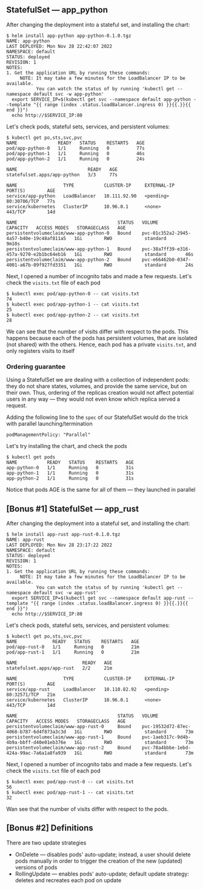## StatefulSet — app_python

After changing the deployment into a stateful set, and installing the chart:

```text
$ helm install app-python app-python-0.1.0.tgz 
NAME: app-python
LAST DEPLOYED: Mon Nov 28 22:42:07 2022
NAMESPACE: default
STATUS: deployed
REVISION: 1
NOTES:
1. Get the application URL by running these commands:
     NOTE: It may take a few minutes for the LoadBalancer IP to be available.
           You can watch the status of by running 'kubectl get --namespace default svc -w app-python'
  export SERVICE_IP=$(kubectl get svc --namespace default app-python --template "{{ range (index .status.loadBalancer.ingress 0) }}{{.}}{{ end }}")
  echo http://$SERVICE_IP:80
```

Let's check pods, stateful sets, services, and persistent volumes:

```text
$ kubectl get po,sts,svc,pvc
NAME               READY   STATUS    RESTARTS   AGE
pod/app-python-0   1/1     Running   0          77s
pod/app-python-1   1/1     Running   0          46s
pod/app-python-2   1/1     Running   0          24s

NAME                          READY   AGE
statefulset.apps/app-python   3/3     77s

NAME                 TYPE           CLUSTER-IP     EXTERNAL-IP   PORT(S)        AGE
service/app-python   LoadBalancer   10.111.92.90   <pending>     80:30706/TCP   77s
service/kubernetes   ClusterIP      10.96.0.1      <none>        443/TCP        14d

NAME                                     STATUS   VOLUME                                     CAPACITY   ACCESS MODES   STORAGECLASS   AGE
persistentvolumeclaim/www-app-python-0   Bound    pvc-01c352a2-2945-4a57-b40e-19c48af811a5   1Gi        RWO            standard       9m10s
persistentvolumeclaim/www-app-python-1   Bound    pvc-38a7ff39-e316-457a-9270-e2b1bc64eb16   1Gi        RWO            standard       46s
persistentvolumeclaim/www-app-python-2   Bound    pvc-e66462b0-0347-4001-a67b-09f927fd3351   1Gi        RWO            standard       24s
```

Next, I opened a number of incognito tabs and made a few requests. Let's check the `visits.txt` file of each pod

```text
$ kubectl exec pod/app-python-0 -- cat visits.txt
74
$ kubectl exec pod/app-python-1 -- cat visits.txt
25
$ kubectl exec pod/app-python-2 -- cat visits.txt
28
```

We can see that the number of visits differ with respect to the pods.
This happens because each of the pods has persistent volumes, that are isolated (not shared) with the others.
Hence, each pod has a private `visits.txt`, and only registers visits to itself

### Ordering guarantee

Using a StatefulSet we are dealing with a collection of independent pods: they do not share states, volumes, and provide the same service, but on their own.
Thus, ordering of the replicas creation would not affect potential users in any way — they would not even know which replica served a request.

Adding the following line to the `spec` of our StatefulSet would do the trick with parallel launching/termination
```text
podManagementPolicy: "Parallel"
```

Let's try installing the chart, and check the pods

```text
$ kubectl get pods
NAME           READY   STATUS    RESTARTS   AGE
app-python-0   1/1     Running   0          31s
app-python-1   1/1     Running   0          31s
app-python-2   1/1     Running   0          31s
```

Notice that pods AGE is the same for all of them — they launched in parallel

## [Bonus #1] StatefulSet — app_rust

After changing the deployment into a stateful set, and installing the chart:

```text
$ helm install app-rust app-rust-0.1.0.tgz 
NAME: app-rust
LAST DEPLOYED: Mon Nov 28 23:17:22 2022
NAMESPACE: default
STATUS: deployed
REVISION: 1
NOTES:
1. Get the application URL by running these commands:
     NOTE: It may take a few minutes for the LoadBalancer IP to be available.
           You can watch the status of by running 'kubectl get --namespace default svc -w app-rust'
  export SERVICE_IP=$(kubectl get svc --namespace default app-rust --template "{{ range (index .status.loadBalancer.ingress 0) }}{{.}}{{ end }}")
  echo http://$SERVICE_IP:80
```

Let's check pods, stateful sets, services, and persistent volumes:

```text
$ kubectl get po,sts,svc,pvc
NAME             READY   STATUS    RESTARTS   AGE
pod/app-rust-0   1/1     Running   0          21m
pod/app-rust-1   1/1     Running   0          21m

NAME                        READY   AGE
statefulset.apps/app-rust   2/2     21m

NAME                 TYPE           CLUSTER-IP     EXTERNAL-IP   PORT(S)        AGE
service/app-rust     LoadBalancer   10.110.82.92   <pending>     80:32571/TCP   21m
service/kubernetes   ClusterIP      10.96.0.1      <none>        443/TCP        14d

NAME                                     STATUS   VOLUME                                     CAPACITY   ACCESS MODES   STORAGECLASS   AGE
persistentvolumeclaim/www-app-rust-0     Bound    pvc-19532d72-87ec-4068-b787-6d4f873a3c3d   1Gi        RWO            standard       73m
persistentvolumeclaim/www-app-rust-1     Bound    pvc-1aeb317c-9d4b-4b9a-bbff-d40e01eb376e   1Gi        RWO            standard       73m
persistentvolumeclaim/www-app-rust-2     Bound    pvc-78a4bbbe-1ebd-424a-99ac-7a6a1a8fa939   1Gi        RWO            standard       73m
```

Next, I opened a number of incognito tabs and made a few requests. Let's check the `visits.txt` file of each pod

```text
$ kubectl exec pod/app-rust-0 -- cat visits.txt
56
$ kubectl exec pod/app-rust-1 -- cat visits.txt
32
```

Wan see that the number of visits differ with respect to the pods.

## [Bonus #2] Definitions

There are two update strategies

- OnDelete — disables pods' auto-update; instead, a user should delete pods manually in order to trigger the creation of the new (updated) versions of pods
- RollingUpdate — enables pods' auto-update; default update strategy: deletes and recreates each pod on update
